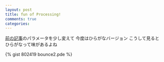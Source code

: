 ```yaml
---
layout: post
title: fun of Processing!
comments: true
categories:
---
```


[前の記事](/2011/01/30/notitle/)のパラメータを少し変えて
今度はひらがなバージョン
こうして見ると
ひらがなって味があるよね
<div class="hatena-widget">
<script src="http://gmodules.com/ig/ifr?url=http://dl.dropbox.com/u/58702/gadget07.xml&synd=open&w=320&h=460&title=&border=%23ffffff%7C0px%2C0px+solid+%23ffffff&output=js"></script>
</div>
{% gist 802419 bounce2.pde %}
